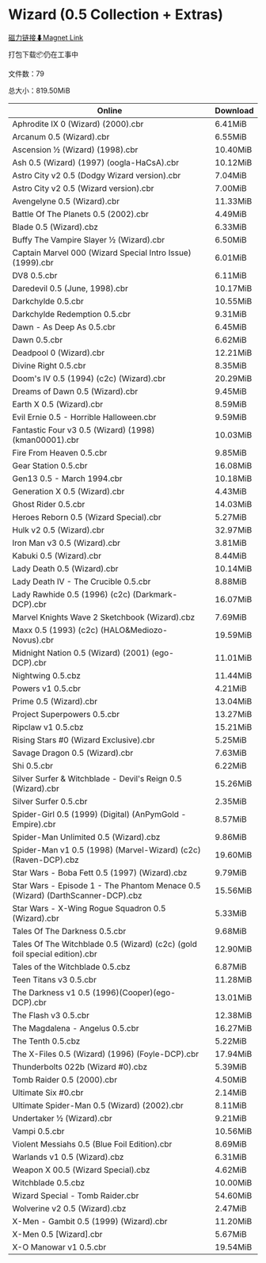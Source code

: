 # Wizard (0.5 Collection + Extras)

[磁力链接⬇Magnet Link](magnet:?xt=urn:btih:eedfec6c9f1e56a503ad2c7b7a0a1a67ae8857ef&dn=Wizard%20%280.5%20Collection%20%2B%20Extras%29)

打包下载📦仍在工事中

文件数：79

总大小：819.50MiB

Online | Download
--- | ---
Aphrodite IX 0 (Wizard) (2000).cbr | 6.41MiB
Arcanum 0.5 (Wizard).cbr | 6.55MiB
Ascension ½ (Wizard) (1998).cbr | 10.40MiB
Ash 0.5 (Wizard) (1997) (oogla-HaCsA).cbr | 10.12MiB
Astro City v2 0.5 (Dodgy Wizard version).cbr | 7.04MiB
Astro City v2 0.5 (Wizard version).cbr | 7.00MiB
Avengelyne 0.5 (Wizard).cbr | 11.33MiB
Battle Of The Planets 0.5 (2002).cbr | 4.49MiB
Blade 0.5 (Wizard).cbz | 6.33MiB
Buffy The Vampire Slayer ½ (Wizard).cbr | 6.50MiB
Captain Marvel 000 (Wizard Special Intro Issue) (1999).cbr | 6.01MiB
DV8 0.5.cbr | 6.11MiB
Daredevil 0.5 (June, 1998).cbr | 10.17MiB
Darkchylde 0.5.cbr | 10.55MiB
Darkchylde Redemption 0.5.cbr | 9.31MiB
Dawn - As Deep As 0.5.cbr | 6.45MiB
Dawn 0.5.cbr | 6.62MiB
Deadpool 0 (Wizard).cbr | 12.21MiB
Divine Right 0.5.cbr | 8.35MiB
Doom's IV 0.5 (1994) (c2c) (Wizard).cbr | 20.29MiB
Dreams of Dawn 0.5 (Wizard).cbr | 9.45MiB
Earth X 0.5 (Wizard).cbr | 8.59MiB
Evil Ernie 0.5 - Horrible Halloween.cbr | 9.59MiB
Fantastic Four v3 0.5 (Wizard) (1998) (kman00001).cbr | 10.03MiB
Fire From Heaven 0.5.cbr | 9.85MiB
Gear Station 0.5.cbr | 16.08MiB
Gen13 0.5 - March 1994.cbr | 10.18MiB
Generation X 0.5 (Wizard).cbr | 4.43MiB
Ghost Rider 0.5.cbr | 14.03MiB
Heroes Reborn 0.5 (Wizard Special).cbr | 5.27MiB
Hulk v2 0.5 (Wizard).cbr | 32.97MiB
Iron Man v3 0.5 (Wizard).cbr | 3.81MiB
Kabuki 0.5 (Wizard).cbr | 8.44MiB
Lady Death 0.5 (Wizard).cbr | 10.14MiB
Lady Death IV - The Crucible 0.5.cbr | 8.88MiB
Lady Rawhide 0.5 (1996) (c2c) (Darkmark-DCP).cbr | 16.07MiB
Marvel Knights Wave 2 Sketchbook (Wizard).cbz | 7.69MiB
Maxx 0.5 (1993) (c2c) (HALO&Mediozo-Novus).cbr | 19.59MiB
Midnight Nation 0.5 (Wizard) (2001) (ego-DCP).cbr | 11.01MiB
Nightwing 0.5.cbz | 11.44MiB
Powers v1 0.5.cbr | 4.21MiB
Prime 0.5 (Wizard).cbr | 13.04MiB
Project Superpowers 0.5.cbr | 13.27MiB
Ripclaw v1 0.5.cbz | 15.21MiB
Rising Stars #0 (Wizard Exclusive).cbr | 5.25MiB
Savage Dragon 0.5 (Wizard).cbr | 7.63MiB
Shi  0.5.cbr | 6.22MiB
Silver Surfer & Witchblade - Devil's Reign 0.5 (Wizard).cbr | 15.26MiB
Silver Surfer 0.5.cbr | 2.35MiB
Spider-Girl 0.5 (1999) (Digital) (AnPymGold - Empire).cbr | 8.57MiB
Spider-Man Unlimited 0.5 (Wizard).cbz | 9.86MiB
Spider-Man v1 0.5 (1998) (Marvel-Wizard) (c2c) (Raven-DCP).cbz | 19.60MiB
Star Wars - Boba Fett  0.5 (1997) (Wizard).cbz | 9.79MiB
Star Wars - Episode 1 - The Phantom Menace 0.5 (Wizard) (DarthScanner-DCP).cbz | 15.56MiB
Star Wars - X-Wing Rogue Squadron 0.5 (Wizard).cbr | 5.33MiB
Tales Of The Darkness 0.5.cbr | 9.68MiB
Tales Of The Witchblade 0.5 (Wizard) (c2c) (gold foil special edition).cbr | 12.90MiB
Tales of the Witchblade 0.5.cbz | 6.87MiB
Teen Titans v3 0.5.cbr | 11.28MiB
The Darkness v1 0.5 (1996)(Cooper)(ego-DCP).cbr | 13.01MiB
The Flash v3 0.5.cbr | 12.38MiB
The Magdalena - Angelus 0.5.cbr | 16.27MiB
The Tenth 0.5.cbz | 5.22MiB
The X-Files 0.5 (Wizard) (1996) (Foyle-DCP).cbr | 17.94MiB
Thunderbolts 022b (Wizard #0).cbz | 5.39MiB
Tomb Raider 0.5 (2000).cbr | 4.50MiB
Ultimate Six #0.cbr | 2.14MiB
Ultimate Spider-Man 0.5 (Wizard) (2002).cbr | 8.11MiB
Undertaker ½ (Wizard).cbr | 9.21MiB
Vampi 0.5.cbr | 10.56MiB
Violent Messiahs 0.5 (Blue Foil Edition).cbr | 8.69MiB
Warlands v1 0.5 (Wizard).cbz | 6.31MiB
Weapon X 00.5 (Wizard Special).cbz | 4.62MiB
Witchblade 0.5.cbz | 10.00MiB
Wizard Special - Tomb Raider.cbr | 54.60MiB
Wolverine v2 0.5 (Wizard).cbz | 2.47MiB
X-Men - Gambit 0.5 (1999) (Wizard).cbr | 11.20MiB
X-Men 0.5 \[Wizard\].cbr | 5.67MiB
X-O Manowar v1 0.5.cbr | 19.54MiB